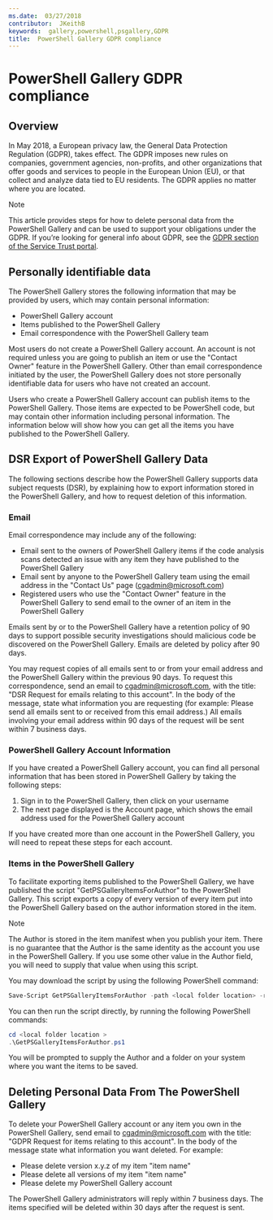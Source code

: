 ```yaml
---
ms.date:  03/27/2018
contributor:  JKeithB
keywords:  gallery,powershell,psgallery,GDPR
title:  PowerShell Gallery GDPR compliance
---
```


# PowerShell Gallery GDPR compliance

## Overview

In May 2018, a European privacy law, the General Data Protection Regulation (GDPR), takes effect.
The GDPR imposes new rules on companies, government agencies, non-profits, and other organizations
that offer goods and services to people in the European Union (EU),
or that collect and analyze data tied to EU residents.
The GDPR applies no matter where you are located.

> [!NOTE]
> This article provides steps for how to delete personal data from the PowerShell Gallery
> and can be used to support your obligations under the GDPR. If you’re looking for general info about GDPR,
> see the [GDPR section of the Service Trust portal](https://servicetrust.microsoft.com/ViewPage/GDPRGetStarted).

## Personally identifiable data

The PowerShell Gallery stores the following information that may be provided by users, which may
contain personal information:

* PowerShell Gallery account
* Items published to the PowerShell Gallery
* Email correspondence with the PowerShell Gallery team

Most users do not create a PowerShell Gallery account.
An account is not required unless you are going to publish an item
or use the "Contact Owner" feature in the PowerShell Gallery.
Other than email correspondence initiated by the user, the PowerShell Gallery does not store
personally identifiable data for users who have not created an account.

Users who create a PowerShell Gallery account can publish items to the PowerShell Gallery.
Those items are expected to be PowerShell code, but may contain other information including personal information.
The information below will show how you can get all the items you have published to the PowerShell Gallery.

## DSR Export of PowerShell Gallery Data

The following sections describe how the PowerShell Gallery supports data subject requests (DSR), by
explaining how to export information stored in the PowerShell Gallery, and how to request deletion
of this information.

### Email

Email correspondence may include any of the following:

* Email sent to the owners of PowerShell Gallery items if the code analysis scans detected an issue with any item they have published to the PowerShell Gallery
* Email sent by anyone to the PowerShell Gallery team using the email address in the "Contact Us" page (cgadmin@microsoft.com)
* Registered users who use the "Contact Owner" feature in the PowerShell Gallery to send email to the owner of an item in the PowerShell Gallery

Emails sent by or to the PowerShell Gallery have a retention policy of 90 days to support
possible security investigations should malicious code be discovered on the PowerShell Gallery.
Emails are deleted by policy after 90 days.

You may request copies of all emails sent to or from your email address and the PowerShell Gallery within the previous 90 days.
To request this correspondence, send an email to cgadmin@microsoft.com, with the title: "DSR Request for emails relating to this account".
In the body of the message, state what information you are requesting (for example: Please send all emails sent to or received from this email address.)
All emails involving your email address within 90 days of the request will be sent within 7 business days.

### PowerShell Gallery Account Information

If you have created a PowerShell Gallery account, you can find all personal information that has been stored in PowerShell Gallery by taking the following steps:

1. Sign in to the PowerShell Gallery, then click on your username
2. The next page displayed is the Account page, which shows the email address used for the PowerShell Gallery account

If you have created more than one account in the PowerShell Gallery, you will need to repeat these steps for each account.

### Items in the PowerShell Gallery

To facilitate exporting items published to the PowerShell Gallery,
we have published the script "GetPSGalleryItemsForAuthor" to the PowerShell Gallery.
This script exports a copy of every version of every item put into the PowerShell Gallery based
on the author information stored in the item.

> [!NOTE]
> The Author is stored in the item manifest when you publish your item.
> There is no guarantee that the Author is the same identity as the account you use in the PowerShell Gallery.
> If you use some other value in the Author field, you will need to supply that value when using this script.

You may download the script by using the following PowerShell command:

```powershell
Save-Script GetPSGalleryItemsForAuthor -path <local folder location> -repository psgallery
```

You can then run the script directly, by running the following PowerShell commands:

```powershell
cd <local folder location >
.\GetPSGalleryItemsForAuthor.ps1
```

You will be prompted to supply the Author and a folder on your system where you want the items to be saved.

## Deleting Personal Data From The PowerShell Gallery

To delete your PowerShell Gallery account or any item you own in the PowerShell Gallery,
send email to cgadmin@microsoft.com with the title: "GDPR Request for items relating to this account".
In the body of the message state what information you want deleted. For example:

* Please delete version x.y.z of my item "item name"
* Please delete all versions of my item "item name"
* Please delete my PowerShell Gallery account

The PowerShell Gallery administrators will reply within 7 business days.
The items specified will be deleted within 30 days after the request is sent.
